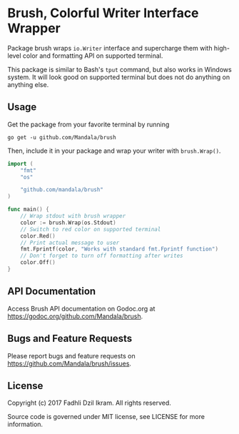 Brush, Colorful Writer Interface Wrapper
=========================================

Package brush wraps `io.Writer` interface and supercharge them with high-level
color and formatting API on supported terminal.

This package is similar to Bash's `tput` command, but also works in Windows
system. It will look good on supported terminal but does not do anything on
anything else.

## Usage

Get the package from your favorite terminal by running

```
go get -u github.com/Mandala/brush
```

Then, include it in your package and wrap your writer with `brush.Wrap()`.

```go
import (
    "fmt"
    "os"

    "github.com/mandala/brush"
)

func main() {
    // Wrap stdout with brush wrapper
    color := brush.Wrap(os.Stdout)
    // Switch to red color on supported terminal
    color.Red()
    // Print actual message to user
    fmt.Fprintf(color, "Works with standard fmt.Fprintf function")
    // Don't forget to turn off formatting after writes
    color.Off()
}
```

## API Documentation

Access Brush API documentation on Godoc.org at <https://godoc.org/github.com/Mandala/brush>.

## Bugs and Feature Requests

Please report bugs and feature requests on <https://github.com/Mandala/brush/issues>.

## License

Copyright (c) 2017 Fadhli Dzil Ikram. All rights reserved.

Source code is governed under MIT license, see LICENSE for more information.
